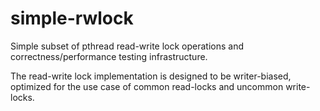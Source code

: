 # simple-rwlock
Simple subset of pthread read-write lock operations and correctness/performance
testing infrastructure.

The read-write lock implementation is designed to be writer-biased, optimized
for the use case of common read-locks and uncommon write-locks.
